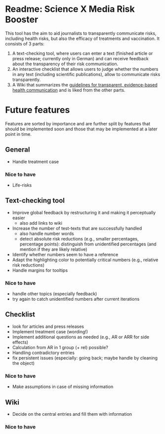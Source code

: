 # Readme: Science X Media Risk Booster 

This tool has the aim to aid journalists to transparently communicate risks, including health risks, but also the efficacy of treatments and vaccination. 
It consists of 3 parts: 

1. A text-checking tool, where users can enter a text (finished article or press release; currently only in German) and can receive feedback about the transparency of their risk communication.
2. An interactive checklist that allows users to judge whether the numbers in any text (including scientific publications), allow to communicate risks transparently.
3. A Wiki that summarizes the  [guidelines for transparent, evidence-based health communication](https://www.google.com/url?sa=t&source=web&rct=j&opi=89978449&url=https://www.ebm-netzwerk.de/de/medien/pdf/leitlinie-evidenzbasierte-gesundheitsinformation-fin.pdf&ved=2ahUKEwj4qPyDqpKGAxVE_7sIHXAMDNsQFnoECBIQAQ&usg=AOvVaw2JvtJWGC4VuUWCM1IMnl11)
and is liked from the other parts.

# Future features 

Features are sorted by importance and are further split by features that should be implemented soon and those that may be implemented at a later point in time.

## General 

* Handle treatment case  

### Nice to have 

* Life-risks 

## Text-checking tool 

* Improve global feedback by restructuring it and making it perceptually easier
    + also add links to wiki 
* Increase the number of test-texts that are successfully handled
    + also handle number words
    + detect absolute risk reductions (e.g., smaller percentages, percentage points): distinguish from unidentified percentages (and mention if they are likely relative)
* Identify whether numbers seem to have a reference 
* Adapt the highlighting color to potentially critical numbers (e.g., relative risk reductions) 
* Handle margins for tooltips 

### Nice to have

* handle other topics (especially feedback) 
* try again to catch unidentified numbers after current iterations 


## Checklist

* look for articles and press releases
* Implement treatment case (wording!)
* Implement additional questions as needed (e.g., AR or ARR for side effects)
* Calculation from AR in 1 group (+ rel) possible?
* Handling contradictory entries
* fix persistent issues (especially: going back; maybe handle by cleaning the object)

### Nice to have

* Make assumptions in case of missing information

## Wiki

* Decide on the central entries and fill them with information 

### Nice to have
